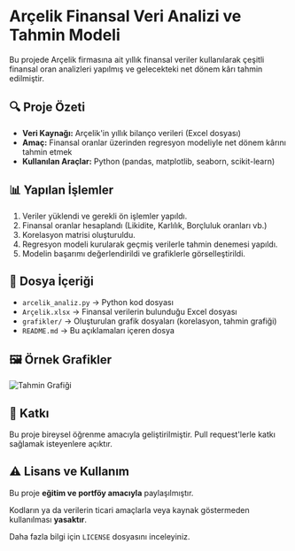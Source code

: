 # Arçelik Finansal Veri Analizi ve Tahmin Modeli

Bu projede Arçelik firmasına ait yıllık finansal veriler kullanılarak çeşitli finansal oran analizleri yapılmış ve gelecekteki net dönem kârı tahmin edilmiştir.

## 🔍 Proje Özeti

- **Veri Kaynağı:** Arçelik'in yıllık bilanço verileri (Excel dosyası)
- **Amaç:** Finansal oranlar üzerinden regresyon modeliyle net dönem kârını tahmin etmek
- **Kullanılan Araçlar:** Python (pandas, matplotlib, seaborn, scikit-learn)

## 📊 Yapılan İşlemler

1. Veriler yüklendi ve gerekli ön işlemler yapıldı.
2. Finansal oranlar hesaplandı (Likidite, Karlılık, Borçluluk oranları vb.)
3. Korelasyon matrisi oluşturuldu.
4. Regresyon modeli kurularak geçmiş verilerle tahmin denemesi yapıldı.
5. Modelin başarımı değerlendirildi ve grafiklerle görselleştirildi.

## 📁 Dosya İçeriği

- `arcelik_analiz.py` → Python kod dosyası
- `Arçelik.xlsx` → Finansal verilerin bulunduğu Excel dosyası
- `grafikler/` → Oluşturulan grafik dosyaları (korelasyon, tahmin grafiği)
- `README.md` → Bu açıklamaları içeren dosya

## 🖼️ Örnek Grafikler

![Tahmin Grafiği](grafikler/tahmin_vs_gercek.png)

## 🤝 Katkı

Bu proje bireysel öğrenme amacıyla geliştirilmiştir. Pull request'lerle katkı sağlamak isteyenlere açıktır.

## ⚠️ Lisans ve Kullanım

Bu proje **eğitim ve portföy amacıyla** paylaşılmıştır.  

Kodların ya da verilerin ticari amaçlarla veya kaynak göstermeden kullanılması **yasaktır**.  

Daha fazla bilgi için `LICENSE` dosyasını inceleyiniz.

